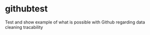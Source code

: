 # githubtest
Test and show example of what is possible with Github regarding data cleaning tracability
